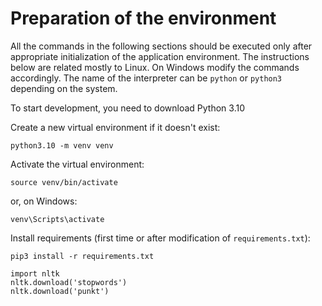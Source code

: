 
# Preparation of the environment

All the commands in the following sections should be executed only after appropriate initialization of the application environment. 
The instructions below are related mostly to Linux. On Windows modify the commands accordingly. 
The name of the interpreter can be `python` or `python3` depending on the system.

To start development, you need to download Python 3.10

Create a new virtual environment if it doesn't exist:
```
python3.10 -m venv venv
```

Activate the virtual environment:
```
source venv/bin/activate
```
or, on Windows:
```
venv\Scripts\activate
```

Install requirements (first time or after modification of `requirements.txt`):
```
pip3 install -r requirements.txt
```

```
import nltk
nltk.download('stopwords')
nltk.download('punkt')
```
  